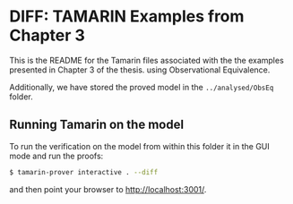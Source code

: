 DIFF: TAMARIN Examples from Chapter 3
=====================================

This is the README for the Tamarin files associated with the
the examples presented in Chapter 3 of the thesis. using
Observational Equivalence.

Additionally, we have stored the proved model in the `../analysed/ObsEq` folder.


Running Tamarin on the model
----------------------------

To run the verification on the model from within this folder it in the GUI mode and run the proofs:
```bash
$ tamarin-prover interactive . --diff
```
and then point your browser to [http://localhost:3001/](http://localhost:3001/).
